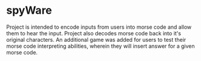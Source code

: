 # spyWare
Project is intended to encode inputs from users into morse code and allow them to hear the input. Project also decodes morse code back into it's original characters.
An additional game was added for users to test their morse code interpreting abilities, wherein they will insert answer for a given morse code. 
